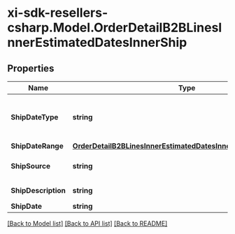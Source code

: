 # xi-sdk-resellers-csharp.Model.OrderDetailB2BLinesInnerEstimatedDatesInnerShip

## Properties

Name | Type | Description | Notes
------------ | ------------- | ------------- | -------------
**ShipDateType** | **string** | Date type. Example Single or multiple dates. | [optional] 
**ShipDateRange** | [**OrderDetailB2BLinesInnerEstimatedDatesInnerShipShipDateRange**](OrderDetailB2BLinesInnerEstimatedDatesInnerShipShipDateRange.md) |  | [optional] 
**ShipSource** | **string** | Source of the shipment. | [optional] 
**ShipDescription** | **string** | Shipment description. | [optional] 
**ShipDate** | **string** | Ship date. | [optional] 

[[Back to Model list]](../README.md#documentation-for-models) [[Back to API list]](../README.md#documentation-for-api-endpoints) [[Back to README]](../README.md)

